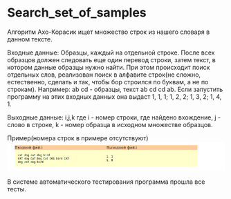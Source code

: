 # Search_set_of_samples
Алгоритм Ахо-Корасик ищет множество строк из нашего словаря в данном тексте.

Входные данные:
Образцы, каждый на отдельной строке. После всех образцов должен следовать еще один перевод строки, затем текст, в котором данные образцы
нужно найти. При этом происходит поиск отдельных слов, реализован поиск в алфавите строк(не сложно, естественно, сделать и так, чтобы бор строился по буквам, а не по строкам). Например: ab cd - образцы, текст ab cd      cd ab. Если запустить программу на этих входных данных она выдаст 1, 1, 1; 1, 2, 2; 1, 3, 2; 1, 4, 1.

Выходные данные: i,j,k где i - номер строки, где найдено вхождение, j - слово в строке,
k - номер образца в исходном множестве образцов.

Пример(номера строк в примере отсутствуют)
![Пример](example.png) 

В системе автоматического тестирования программа прошла все тесты.
